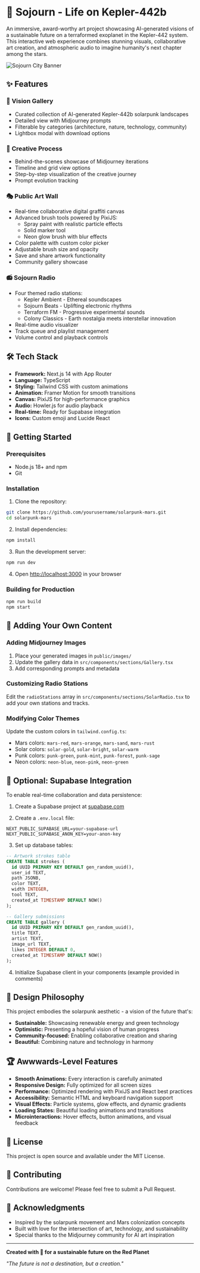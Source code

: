 # 🌱 Sojourn - Life on Kepler-442b

An immersive, award-worthy art project showcasing AI-generated visions of a sustainable future on a terraformed exoplanet in the Kepler-442 system. This interactive web experience combines stunning visuals, collaborative art creation, and atmospheric audio to imagine humanity's next chapter among the stars.

![Sojourn City Banner](public/banner.jpg)

## ✨ Features

### 🎨 **Vision Gallery**
- Curated collection of AI-generated Kepler-442b solarpunk landscapes
- Detailed view with Midjourney prompts
- Filterable by categories (architecture, nature, technology, community)
- Lightbox modal with download options

### 🚀 **Creative Process**
- Behind-the-scenes showcase of Midjourney iterations
- Timeline and grid view options
- Step-by-step visualization of the creative journey
- Prompt evolution tracking

### 🎭 **Public Art Wall**
- Real-time collaborative digital graffiti canvas
- Advanced brush tools powered by PixiJS:
  - Spray paint with realistic particle effects
  - Solid marker tool
  - Neon glow brush with blur effects
- Color palette with custom color picker
- Adjustable brush size and opacity
- Save and share artwork functionality
- Community gallery showcase

### 📻 **Sojourn Radio**
- Four themed radio stations:
  - Kepler Ambient - Ethereal soundscapes
  - Sojourn Beats - Uplifting electronic rhythms
  - Terraform FM - Progressive experimental sounds
  - Colony Classics - Earth nostalgia meets interstellar innovation
- Real-time audio visualizer
- Track queue and playlist management
- Volume control and playback controls

## 🛠️ Tech Stack

- **Framework:** Next.js 14 with App Router
- **Language:** TypeScript
- **Styling:** Tailwind CSS with custom animations
- **Animation:** Framer Motion for smooth transitions
- **Canvas:** PixiJS for high-performance graphics
- **Audio:** Howler.js for audio playback
- **Real-time:** Ready for Supabase integration
- **Icons:** Custom emoji and Lucide React

## 🚀 Getting Started

### Prerequisites

- Node.js 18+ and npm
- Git

### Installation

1. Clone the repository:
```bash
git clone https://github.com/yourusername/solarpunk-mars.git
cd solarpunk-mars
```

2. Install dependencies:
```bash
npm install
```

3. Run the development server:
```bash
npm run dev
```

4. Open [http://localhost:3000](http://localhost:3000) in your browser

### Building for Production

```bash
npm run build
npm start
```

## 🎨 Adding Your Own Content

### Adding Midjourney Images

1. Place your generated images in `public/images/`
2. Update the gallery data in `src/components/sections/Gallery.tsx`
3. Add corresponding prompts and metadata

### Customizing Radio Stations

Edit the `radioStations` array in `src/components/sections/SolarRadio.tsx` to add your own stations and tracks.

### Modifying Color Themes

Update the custom colors in `tailwind.config.ts`:
- Mars colors: `mars-red`, `mars-orange`, `mars-sand`, `mars-rust`
- Solar colors: `solar-gold`, `solar-bright`, `solar-warm`
- Punk colors: `punk-green`, `punk-mint`, `punk-forest`, `punk-sage`
- Neon colors: `neon-blue`, `neon-pink`, `neon-green`

## 🔧 Optional: Supabase Integration

To enable real-time collaboration and data persistence:

1. Create a Supabase project at [supabase.com](https://supabase.com)

2. Create a `.env.local` file:
```env
NEXT_PUBLIC_SUPABASE_URL=your-supabase-url
NEXT_PUBLIC_SUPABASE_ANON_KEY=your-anon-key
```

3. Set up database tables:
```sql
-- Artwork strokes table
CREATE TABLE strokes (
  id UUID PRIMARY KEY DEFAULT gen_random_uuid(),
  user_id TEXT,
  path JSONB,
  color TEXT,
  width INTEGER,
  tool TEXT,
  created_at TIMESTAMP DEFAULT NOW()
);

-- Gallery submissions
CREATE TABLE gallery (
  id UUID PRIMARY KEY DEFAULT gen_random_uuid(),
  title TEXT,
  artist TEXT,
  image_url TEXT,
  likes INTEGER DEFAULT 0,
  created_at TIMESTAMP DEFAULT NOW()
);
```

4. Initialize Supabase client in your components (example provided in comments)

## 🎯 Design Philosophy

This project embodies the solarpunk aesthetic - a vision of the future that's:
- **Sustainable:** Showcasing renewable energy and green technology
- **Optimistic:** Presenting a hopeful vision of human progress
- **Community-focused:** Enabling collaborative creation and sharing
- **Beautiful:** Combining nature and technology in harmony

## 🏆 Awwwards-Level Features

- **Smooth Animations:** Every interaction is carefully animated
- **Responsive Design:** Fully optimized for all screen sizes
- **Performance:** Optimized rendering with PixiJS and React best practices
- **Accessibility:** Semantic HTML and keyboard navigation support
- **Visual Effects:** Particle systems, glow effects, and dynamic gradients
- **Loading States:** Beautiful loading animations and transitions
- **Microinteractions:** Hover effects, button animations, and visual feedback

## 📝 License

This project is open source and available under the MIT License.

## 🤝 Contributing

Contributions are welcome! Please feel free to submit a Pull Request.

## 🌟 Acknowledgments

- Inspired by the solarpunk movement and Mars colonization concepts
- Built with love for the intersection of art, technology, and sustainability
- Special thanks to the Midjourney community for AI art inspiration

---

**Created with 💚 for a sustainable future on the Red Planet**

*"The future is not a destination, but a creation."*
